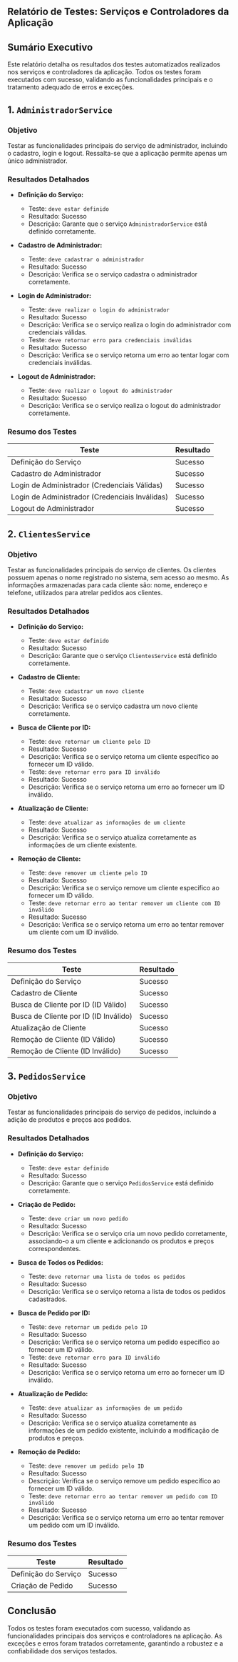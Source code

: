 ## Relatório de Testes: Serviços e Controladores da Aplicação

## Sumário Executivo

Este relatório detalha os resultados dos testes automatizados realizados nos serviços e controladores da aplicação. Todos os testes foram executados com sucesso, validando as funcionalidades principais e o tratamento adequado de erros e exceções.

## 1. `AdministradorService`

### Objetivo

Testar as funcionalidades principais do serviço de administrador, incluindo o cadastro, login e logout. Ressalta-se que a aplicação permite apenas um único administrador.

### Resultados Detalhados

-   **Definição do Serviço:**
    
    -   Teste: `deve estar definido`
    -   Resultado: Sucesso
    -   Descrição: Garante que o serviço `AdministradorService` está definido corretamente.
-   **Cadastro de Administrador:**
    
    -   Teste: `deve cadastrar o administrador`
    -   Resultado: Sucesso
    -   Descrição: Verifica se o serviço cadastra o administrador corretamente.
-   **Login de Administrador:**
    
    -   Teste: `deve realizar o login do administrador`
    -   Resultado: Sucesso
    -   Descrição: Verifica se o serviço realiza o login do administrador com credenciais válidas.
    -   Teste: `deve retornar erro para credenciais inválidas`
    -   Resultado: Sucesso
    -   Descrição: Verifica se o serviço retorna um erro ao tentar logar com credenciais inválidas.
-   **Logout de Administrador:**
    
    -   Teste: `deve realizar o logout do administrador`
    -   Resultado: Sucesso
    -   Descrição: Verifica se o serviço realiza o logout do administrador corretamente.

### Resumo dos Testes

| Teste | Resultado |
|-------|-----------|
| Definição do Serviço | Sucesso |
| Cadastro de Administrador | Sucesso |
| Login de Administrador (Credenciais Válidas) | Sucesso |
| Login de Administrador (Credenciais Inválidas) | Sucesso |
| Logout de Administrador | Sucesso |

## 2. `ClientesService`

### Objetivo

Testar as funcionalidades principais do serviço de clientes. Os clientes possuem apenas o nome registrado no sistema, sem acesso ao mesmo. As informações armazenadas para cada cliente são: nome, endereço e telefone, utilizados para atrelar pedidos aos clientes.

### Resultados Detalhados

-   **Definição do Serviço:**
    
    -   Teste: `deve estar definido`
    -   Resultado: Sucesso
    -   Descrição: Garante que o serviço `ClientesService` está definido corretamente.
-   **Cadastro de Cliente:**
    
    -   Teste: `deve cadastrar um novo cliente`
    -   Resultado: Sucesso
    -   Descrição: Verifica se o serviço cadastra um novo cliente corretamente.
-   **Busca de Cliente por ID:**
    
    -   Teste: `deve retornar um cliente pelo ID`
    -   Resultado: Sucesso
    -   Descrição: Verifica se o serviço retorna um cliente específico ao fornecer um ID válido.
    -   Teste: `deve retornar erro para ID inválido`
    -   Resultado: Sucesso
    -   Descrição: Verifica se o serviço retorna um erro ao fornecer um ID inválido.
-   **Atualização de Cliente:**
    
    -   Teste: `deve atualizar as informações de um cliente`
    -   Resultado: Sucesso
    -   Descrição: Verifica se o serviço atualiza corretamente as informações de um cliente existente.
-   **Remoção de Cliente:**
    
    -   Teste: `deve remover um cliente pelo ID`
    -   Resultado: Sucesso
    -   Descrição: Verifica se o serviço remove um cliente específico ao fornecer um ID válido.
    -   Teste: `deve retornar erro ao tentar remover um cliente com ID inválido`
    -   Resultado: Sucesso
    -   Descrição: Verifica se o serviço retorna um erro ao tentar remover um cliente com um ID inválido.

### Resumo dos Testes

| Teste | Resultado |
|-------|-----------|
| Definição do Serviço | Sucesso |
| Cadastro de Cliente | Sucesso |
| Busca de Cliente por ID (ID Válido) | Sucesso |
| Busca de Cliente por ID (ID Inválido) | Sucesso |
| Atualização de Cliente | Sucesso |
| Remoção de Cliente (ID Válido) | Sucesso |
| Remoção de Cliente (ID Inválido) | Sucesso |

## 3. `PedidosService`

### Objetivo

Testar as funcionalidades principais do serviço de pedidos, incluindo a adição de produtos e preços aos pedidos.

### Resultados Detalhados

-   **Definição do Serviço:**
    
    -   Teste: `deve estar definido`
    -   Resultado: Sucesso
    -   Descrição: Garante que o serviço `PedidosService` está definido corretamente.
-   **Criação de Pedido:**
    
    -   Teste: `deve criar um novo pedido`
    -   Resultado: Sucesso
    -   Descrição: Verifica se o serviço cria um novo pedido corretamente, associando-o a um cliente e adicionando os produtos e preços correspondentes.
-   **Busca de Todos os Pedidos:**
    
    -   Teste: `deve retornar uma lista de todos os pedidos`
    -   Resultado: Sucesso
    -   Descrição: Verifica se o serviço retorna a lista de todos os pedidos cadastrados.
-   **Busca de Pedido por ID:**
    
    -   Teste: `deve retornar um pedido pelo ID`
    -   Resultado: Sucesso
    -   Descrição: Verifica se o serviço retorna um pedido específico ao fornecer um ID válido.
    -   Teste: `deve retornar erro para ID inválido`
    -   Resultado: Sucesso
    -   Descrição: Verifica se o serviço retorna um erro ao fornecer um ID inválido.
-   **Atualização de Pedido:**
    
    -   Teste: `deve atualizar as informações de um pedido`
    -   Resultado: Sucesso
    -   Descrição: Verifica se o serviço atualiza corretamente as informações de um pedido existente, incluindo a modificação de produtos e preços.
-   **Remoção de Pedido:**
    
    -   Teste: `deve remover um pedido pelo ID`
    -   Resultado: Sucesso
    -   Descrição: Verifica se o serviço remove um pedido específico ao fornecer um ID válido.
    -   Teste: `deve retornar erro ao tentar remover um pedido com ID inválido`
    -   Resultado: Sucesso
    -   Descrição: Verifica se o serviço retorna um erro ao tentar remover um pedido com um ID inválido.

### Resumo dos Testes

| Teste | Resultado |
|-------|-----------|
| Definição do Serviço | Sucesso |
| Criação de Pedido | Sucesso |

## Conclusão

Todos os testes foram executados com sucesso, validando as funcionalidades principais dos serviços e controladores na aplicação. As exceções e erros foram tratados corretamente, garantindo a robustez e a confiabilidade dos serviços testados.
